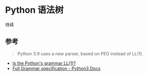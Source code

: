 # Python 语法树

待续

## 参考

> Python 3.9 uses a new parser, based on PEG instead of LL(1).

- [Is the Python's grammar LL(1)?](https://stackoverflow.com/questions/53596580/is-the-pythons-grammar-ll1)
- [Full Grammar specification - Python3 Docs](https://docs.python.org/3/reference/grammar.html)
